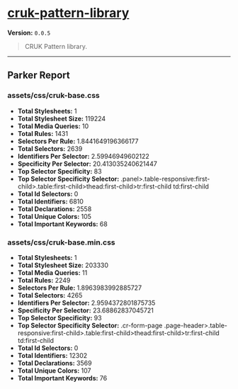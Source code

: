 # [cruk-pattern-library]( https://github.com/CRUKorg/cruk-pattern-library )

**Version:** `0.0.5`

> CRUK Pattern library.

* * *

## Parker Report

### assets/css/cruk-base.css

- **Total Stylesheets:** 1
- **Total Stylesheet Size:** 119224
- **Total Media Queries:** 10
- **Total Rules:** 1431
- **Selectors Per Rule:** 1.8441649196366177
- **Total Selectors:** 2639
- **Identifiers Per Selector:** 2.59946949602122
- **Specificity Per Selector:** 20.413035240621447
- **Top Selector Specificity:** 83
- **Top Selector Specificity Selector:** .panel>.table-responsive:first-child>.table:first-child>thead:first-child>tr:first-child td:first-child
- **Total Id Selectors:** 0
- **Total Identifiers:** 6810
- **Total Declarations:** 2558
- **Total Unique Colors:** 105
- **Total Important Keywords:** 68

### assets/css/cruk-base.min.css

- **Total Stylesheets:** 1
- **Total Stylesheet Size:** 203330
- **Total Media Queries:** 11
- **Total Rules:** 2249
- **Selectors Per Rule:** 1.8963983992885727
- **Total Selectors:** 4265
- **Identifiers Per Selector:** 2.9594372801875735
- **Specificity Per Selector:** 23.68862837045721
- **Top Selector Specificity:** 93
- **Top Selector Specificity Selector:** .cr-form-page .page-header>.table-responsive:first-child>.table:first-child>thead:first-child>tr:first-child td:first-child
- **Total Id Selectors:** 0
- **Total Identifiers:** 12302
- **Total Declarations:** 3569
- **Total Unique Colors:** 107
- **Total Important Keywords:** 76
